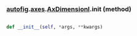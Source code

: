 ### [autofig](autofig.md).[axes](autofig.axes.md).[AxDimensionI](autofig.axes.AxDimensionI.md).__init__ (method)


```py

def __init__(self, *args, **kwargs)

```


